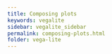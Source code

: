 ```yaml
---
title: Composing plots
keywords: vegalite
sidebar: vegalite_sidebar
permalink: composing-plots.html
folder: vega-lite
---
```

